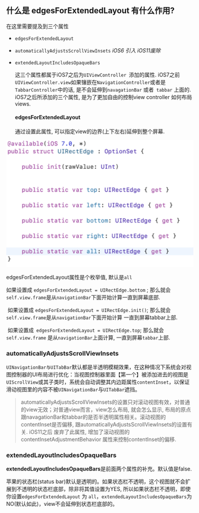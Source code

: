 ## 什么是 edgesForExtendedLayout 有什么作用?

在这里需要提及到三个属性

- `edgesForExtendedLayout` 

-  `automaticallyAdjustsScrollViewInsets`   *iOS6 引入 iOS11废除*

- `extendedLayoutIncludesOpaqueBars`

  这三个属性都属于iOS7之后为`UIViewController `添加的属性. iOS7之前 `UIViewController.view`如果镶嵌在`NavigationController`或者是`TabbarController`中的话, 是不会延伸到`navagationBar` 或者` tabbar` 上面的. iOS7之后所添加的三个属性, 是为了更加自由的控制view controller 如何布局 views.

  #### edgesForExtendedLayout

  通过设置此属性, 可以指定view的边界(上下左右)延伸到整个屏幕.

![eg](./1.png)

edgesForExtendedLayout属性是个枚举值, 默认是`all` 

如果设置成 `edgesForExtendedLayout = UIRectEdge.bottom` ; 那么就会`self.view.frame`是从`navigationBar`下面开始计算一直到屏幕底部.

​	如果设置成 `edgesForExtendedLayout = UIRectEdge.init()`; 那么就会`self.view.frame`是从`navigationBar`下面开始计算 一直到屏幕tabbar上部.

​	如果设置成` edgesForExtendedLayout = UIRectEdge.top`; 那么就会`self.view.frame` 是从`navigationBar`上面计算, 一直到屏幕`tabbar`上部. 



### automaticallyAdjustsScrollViewInsets

`UINavigationBar与UITabBar`默认都是半透明模糊效果，在这种情况下系统会对视图控制器的UI布局进行优化：当视图控制器里面【第一个】被添加进去的视图是`UIScrollView`或其子类时，系统会自动调整其内边距属性`contentInset`，以保证滑动视图里的内容不被`UINavigationBar`与`UITabBar`遮挡。



> automaticallyAdjustsScrollViewInsets的设置只对滚动视图有效，对普通的view无效；对普通view而言，view怎么布局, 就会怎么显示, 布局的原点跟navagationBar和tabbar的是否半透明属性相关。滚动视图的contentInset是否偏移, 跟automaticallyAdjustsScrollViewInsets的设置有关. iOS11之后 废弃了此属性, 增加了滚动视图的contentInsetAdjustmentBehavior 属性来控制contentInset的偏移.





### extendedLayoutIncludesOpaqueBars

**extendedLayoutIncludesOpaqueBars**是前面两个属性的补充。默认值是false. 

苹果的状态栏(status bar)默认是透明的。如果状态栏不透明，这个视图就不会扩展到不透明的状态栏底部，除非将其值设置为YES, 所以如果状态栏不透明，即使你设置`edgesForExtendedLayout` 为 `all`，`extendedLayoutIncludesOpaqueBars`为NO(默认如此)，view不会延伸到状态栏底部的。

